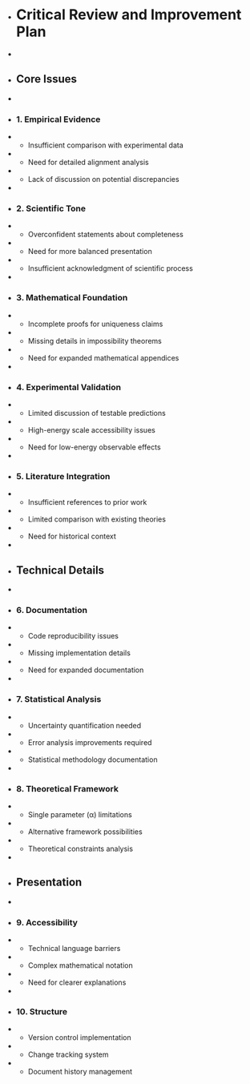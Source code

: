 + # Critical Review and Improvement Plan
+ 
+ ## Core Issues
+ 
+ ### 1. Empirical Evidence
+ - Insufficient comparison with experimental data
+ - Need for detailed alignment analysis
+ - Lack of discussion on potential discrepancies
+ 
+ ### 2. Scientific Tone
+ - Overconfident statements about completeness
+ - Need for more balanced presentation
+ - Insufficient acknowledgment of scientific process
+ 
+ ### 3. Mathematical Foundation
+ - Incomplete proofs for uniqueness claims
+ - Missing details in impossibility theorems
+ - Need for expanded mathematical appendices
+ 
+ ### 4. Experimental Validation
+ - Limited discussion of testable predictions
+ - High-energy scale accessibility issues
+ - Need for low-energy observable effects
+ 
+ ### 5. Literature Integration
+ - Insufficient references to prior work
+ - Limited comparison with existing theories
+ - Need for historical context
+ 
+ ## Technical Details
+ 
+ ### 6. Documentation
+ - Code reproducibility issues
+ - Missing implementation details
+ - Need for expanded documentation
+ 
+ ### 7. Statistical Analysis
+ - Uncertainty quantification needed
+ - Error analysis improvements required
+ - Statistical methodology documentation
+ 
+ ### 8. Theoretical Framework
+ - Single parameter (α) limitations
+ - Alternative framework possibilities
+ - Theoretical constraints analysis
+ 
+ ## Presentation
+ 
+ ### 9. Accessibility
+ - Technical language barriers
+ - Complex mathematical notation
+ - Need for clearer explanations
+ 
+ ### 10. Structure
+ - Version control implementation
+ - Change tracking system
+ - Document history management 